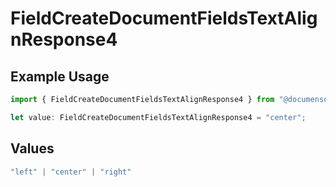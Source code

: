 # FieldCreateDocumentFieldsTextAlignResponse4

## Example Usage

```typescript
import { FieldCreateDocumentFieldsTextAlignResponse4 } from "@documenso/sdk-typescript/models/operations";

let value: FieldCreateDocumentFieldsTextAlignResponse4 = "center";
```

## Values

```typescript
"left" | "center" | "right"
```